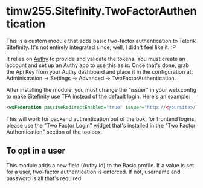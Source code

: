 # timw255.Sitefinity.TwoFactorAuthentication

This is a custom module that adds basic two-factor authentication to Telerik Sitefinity. It's not entirely integrated since, well, I didn't feel like it. :P

It relies on [Authy](https://www.authy.com/) to provide and validate the tokens. You must create an account and set up an Authy app to use this as is.
Once that's done, grab the Api Key from your Authy dashboard and place it in the configuration at: Administration -> Settings -> Advanced -> TwoFactorAuthentication.

After installing the module, you must change the "issuer" in your web.config to make Sitefinity use TFA instead of the default login. Here's an example:

```xml
<wsFederation passiveRedirectEnabled="true" issuer="http://<yoursite>/TFA/Authenticate/SWT" realm="http://localhost" requireHttps="false" />
```

This will work for backend authentication out of the box, for frontend logins, please use the "Two Factor Login" widget that's installed in the "Two Factor Authentication" section of the toolbox.

## To opt in a user

This module adds a new field (Authy Id) to the Basic profile. If a value is set for a user, two-factor authentication is enforced. If not, username and password is all that's required.